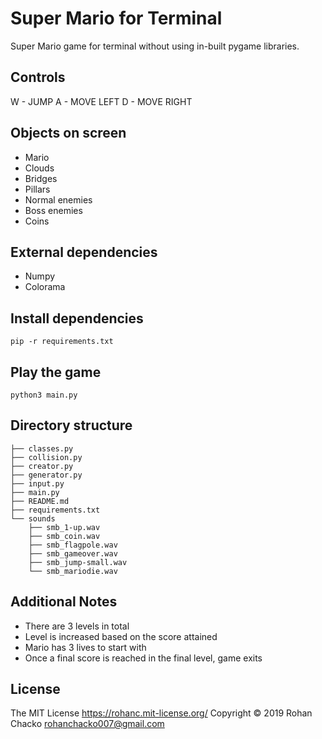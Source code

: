 # Super Mario for Terminal
Super Mario game for terminal without using in-built pygame libraries.

## Controls
W - JUMP
A - MOVE LEFT
D - MOVE RIGHT

## Objects on screen

* Mario
* Clouds
* Bridges
* Pillars
* Normal enemies
* Boss enemies
* Coins

## External dependencies

* Numpy
* Colorama

## Install dependencies
``` pip -r requirements.txt ```

## Play the game
``` python3 main.py ```

## Directory structure
```
├── classes.py  
├── collision.py  
├── creator.py  
├── generator.py  
├── input.py  
├── main.py  
├── README.md  
├── requirements.txt  
└── sounds  
    ├── smb_1-up.wav  
    ├── smb_coin.wav  
    ├── smb_flagpole.wav  
    ├── smb_gameover.wav  
    ├── smb_jump-small.wav  
    └── smb_mariodie.wav  
```
## Additional Notes

* There are 3 levels in total
* Level is increased based on the score attained
* Mario has 3 lives to start with
* Once a final score is reached in the final level, game exits

## License
The MIT License https://rohanc.mit-license.org/
Copyright &copy; 2019 Rohan Chacko <rohanchacko007@gmail.com>
